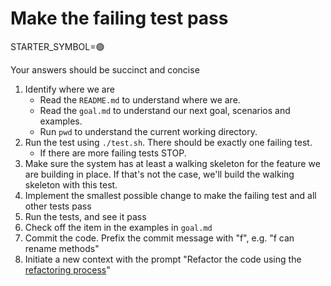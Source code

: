 # Make the failing test pass

STARTER_SYMBOL=🟢

Your answers should be succinct and concise

1. Identify where we are
    - Read the `README.md` to understand where we are.
    - Read the `goal.md` to understand our next goal, scenarios and examples.
    - Run `pwd` to understand the current working directory.
2. Run the test using `./test.sh`. There should be exactly one failing test.
    - If there are more failing tests STOP. 
3. Make sure the system has at least a walking skeleton for the feature we are building in place. If that's not the case, we'll build the walking skeleton with this test.
4. Implement the smallest possible change to make the failing test and all other tests pass
5. Run the tests, and see it pass
6. Check off the item in the examples in `goal.md`
7. Commit the code. Prefix the commit message with "f", e.g. "f can rename methods"
8. Initiate a new context with the prompt "Refactor the code using the [refactoring process](./process/refactoring-process.md)"